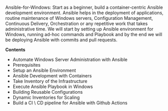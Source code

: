    Ansible-for-Windows:  Start as a beginner, build a container-centric Ansible development environment. Ansible helps in the deployment of applications, routine maintenance of Windows servers, Configuration Management, Continuous Delivery, Orchestration or any repetitive work that takes administrative time. We will start by setting up Ansible environment for Windows, running ad-hoc commands and Playbook and by the end we will be deploying Ansible with commits and pull requests.
   

**Contents**

* Automate Windows Server Administration with Ansible	
* Prerequisites	
* Setup an Ansible Environment	
* Ansible Development with Containers	
* Take Inventory of the Infrastructure		
* Execute Ansible Playbook in Windows	
* Building Reusable Configurations 
* Dynamic Inventories for Scaling
* Build a CI \ CD pipeline for Ansible with Github Actions
